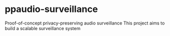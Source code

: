# ppaudio-surveillance
Proof-of-concept privacy-preserving audio surveillance
This project aims to build a scalable surveillance system
